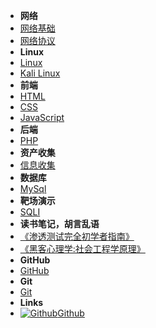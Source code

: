 - **网络**
- [网络基础](internet)
- [网络协议](internetxy)
- **Linux**
- [Linux](Linux)
- [Kali Linux](kali)
- **前端**
- [HTML](html)
- [CSS](css)
- [JavaScript](javaScript)
- **后端**
- [PHP](php)
- **资产收集**
- [信息收集](xxsj)
- **数据库**
- [MySql](SQL)
- **靶场演示**
- [SQLI](SQLI)
- **读书笔记，胡言乱语**
- [《渗透测试完全初学者指南》](stcszn)
- [《黑客心理学:社会工程学原理》](shgcx)
- **GitHub**
- [GitHub](GitHub)
- **Git**
- [Git](Git)
- **Links**
- [![Github](https://icongram.jgog.in/simple/github.svg?color=808080&size=16)Github](https://github.com/mochen072/github.io)

